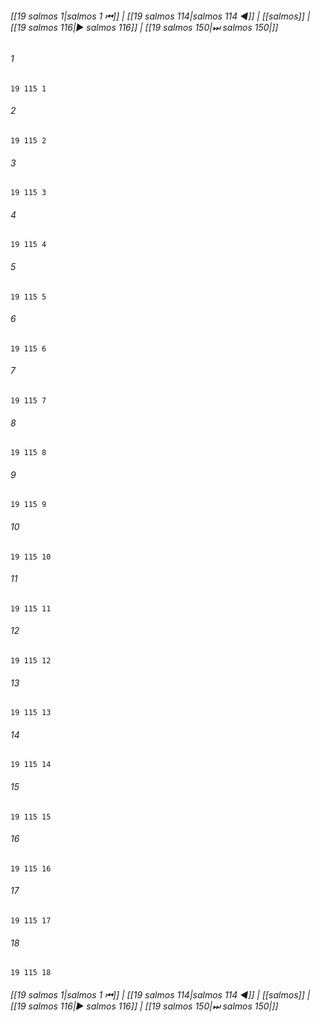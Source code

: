 
###### [[19 salmos 1|salmos 1 ⏮]] | [[19 salmos 114|salmos 114 ◀]] | [[salmos]] | [[19 salmos 116|▶ salmos 116]] | [[19 salmos 150|⏭ salmos 150|]]

###### 1
``` verse
19 115 1 
```
###### 2
``` verse
19 115 2 
```
###### 3
``` verse
19 115 3 
```
###### 4
``` verse
19 115 4 
```
###### 5
``` verse
19 115 5 
```
###### 6
``` verse
19 115 6 
```
###### 7
``` verse
19 115 7 
```
###### 8
``` verse
19 115 8 
```
###### 9
``` verse
19 115 9 
```
###### 10
``` verse
19 115 10 
```
###### 11
``` verse
19 115 11 
```
###### 12
``` verse
19 115 12 
```
###### 13
``` verse
19 115 13 
```
###### 14
``` verse
19 115 14 
```
###### 15
``` verse
19 115 15 
```
###### 16
``` verse
19 115 16 
```
###### 17
``` verse
19 115 17 
```
###### 18
``` verse
19 115 18 
```

###### [[19 salmos 1|salmos 1 ⏮]] | [[19 salmos 114|salmos 114 ◀]] | [[salmos]] | [[19 salmos 116|▶ salmos 116]] | [[19 salmos 150|⏭ salmos 150|]]

